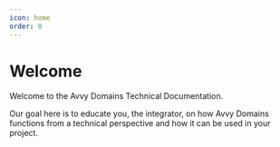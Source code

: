 ```yaml
---
icon: home
order: 0
---
```

# Welcome

Welcome to the Avvy Domains Technical Documentation. 

Our goal here is to educate you, the integrator, on how Avvy Domains functions from a technical perspective and how it can be used in your project.
